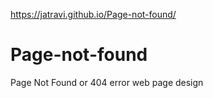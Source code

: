 https://jatravi.github.io/Page-not-found/

# Page-not-found
Page Not Found or 404 error web page design
